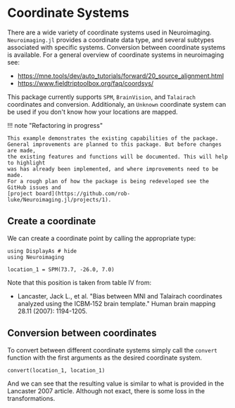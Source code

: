 # Coordinate Systems

There are a wide variety of coordinate systems used in Neuroimaging.
`Neuroimaging.jl` provides a coordinate data type, and several
subtypes associated with specific systems. Conversion between coordinate
systems is available.
For a general overview of coordinate systems in neuroimaging see:

* https://mne.tools/dev/auto_tutorials/forward/20_source_alignment.html
* https://www.fieldtriptoolbox.org/faq/coordsys/

This package currently supports `SPM`, `BrainVision`, and `Talairach`
coordinates and conversion. Additionaly, an `Unknown` coordinate system
can be used if you don't know how your locations are mapped.

!!! note "Refactoring in progress"

    This example demonstrates the existing capabilities of the package.
    General improvements are planned to this package. But before changes are made,
    the existing features and functions will be documented. This will help to highlight
    was has already been implemented, and where improvements need to be made.
    For a rough plan of how the package is being redeveloped see the GitHub issues and
    [project board](https://github.com/rob-luke/Neuroimaging.jl/projects/1).


## Create a coordinate

We can create a coordinate point by calling the appropriate type:

```@example fileread
using DisplayAs # hide
using Neuroimaging

location_1 = SPM(73.7, -26.0, 7.0)
```

Note that this position is taken from table IV from:

* Lancaster, Jack L., et al. "Bias between MNI and Talairach coordinates analyzed using the ICBM‐152 brain template." Human brain mapping 28.11 (2007): 1194-1205.


## Conversion between coordinates

To convert between different coordinate systems simply call the ``convert`` function
with the first arguments as the desired coordinate system.

```@example fileread
convert(location_1, location_1)
```

And we can see that the resulting value is similar to what is provided in the Lancaster 2007 article.
Although not exact, there is some loss in the transformations.
